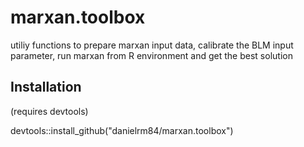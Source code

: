 # marxan.toolbox
utiliy functions to prepare marxan input data, calibrate the BLM input parameter, run marxan from R environment and get the best solution

## Installation
(requires devtools)<br/>

devtools::install_github("danielrm84/marxan.toolbox")
